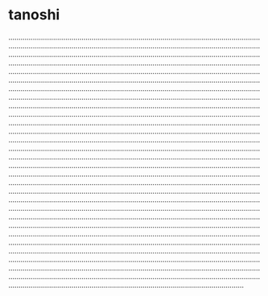 # tanoshi

................................................................................................................................................................................................................................................................................................................................................................................................................................................................................................................................................................................................................................................................................................................................................................................................................................................................................................................................................................................................................................................................................................................................................................................................................................................................................................................................................................................................................................................................................................................................................................................................................................................................................................................................................................................................................................................................................................................................................................................................................................................................................................................................................................................................................................................................................................................................................................................................................................................................................................................................................................................................................................................................................................................................................................................................................................................................................................................................................................................................................................................................................................................................................................................................................................................................................................................................................................................................................................................................................................................................................................................................................................................................................................................................................................................................................................................................